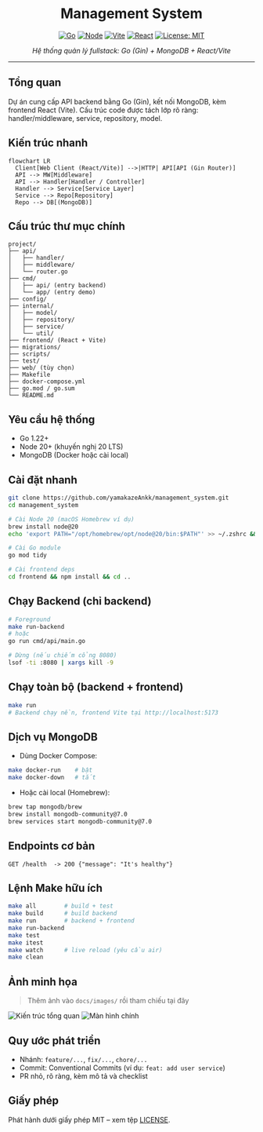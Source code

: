 <div align="center">

# Management System

[![Go](https://img.shields.io/badge/Go-1.22+-00ADD8?logo=go)](https://go.dev/)
[![Node](https://img.shields.io/badge/Node-20+-339933?logo=node.js)](https://nodejs.org/)
[![Vite](https://img.shields.io/badge/Vite-7.x-646CFF?logo=vite)](https://vitejs.dev/)
[![React](https://img.shields.io/badge/React-19-61DAFB?logo=react)](https://react.dev/)
[![License: MIT](https://img.shields.io/badge/License-MIT-yellow.svg)](./LICENSE)

<i>Hệ thống quản lý fullstack: Go (Gin) + MongoDB + React/Vite</i>

</div>

---

## Tổng quan
Dự án cung cấp API backend bằng Go (Gin), kết nối MongoDB, kèm frontend React (Vite). Cấu trúc code được tách lớp rõ ràng: handler/middleware, service, repository, model.

## Kiến trúc nhanh
```mermaid
flowchart LR
  Client[Web Client (React/Vite)] -->|HTTP| API[API (Gin Router)]
  API --> MW[Middleware]
  API --> Handler[Handler / Controller]
  Handler --> Service[Service Layer]
  Service --> Repo[Repository]
  Repo --> DB[(MongoDB)]
```

## Cấu trúc thư mục chính
```text
project/
├── api/
│   ├── handler/
│   ├── middleware/
│   └── router.go
├── cmd/
│   ├── api/ (entry backend)
│   └── app/ (entry demo)
├── config/
├── internal/
│   ├── model/
│   ├── repository/
│   ├── service/
│   └── util/
├── frontend/ (React + Vite)
├── migrations/
├── scripts/
├── test/
├── web/ (tùy chọn)
├── Makefile
├── docker-compose.yml
├── go.mod / go.sum
└── README.md
```

## Yêu cầu hệ thống
- Go 1.22+
- Node 20+ (khuyến nghị 20 LTS)
- MongoDB (Docker hoặc cài local)

## Cài đặt nhanh
```bash
git clone https://github.com/yamakazeAnkk/management_system.git
cd management_system

# Cài Node 20 (macOS Homebrew ví dụ)
brew install node@20
echo 'export PATH="/opt/homebrew/opt/node@20/bin:$PATH"' >> ~/.zshrc && exec zsh

# Cài Go module
go mod tidy

# Cài frontend deps
cd frontend && npm install && cd ..
```

## Chạy Backend (chỉ backend)
```bash
# Foreground
make run-backend
# hoặc
go run cmd/api/main.go

# Dừng (nếu chiếm cổng 8080)
lsof -ti :8080 | xargs kill -9
```

## Chạy toàn bộ (backend + frontend)
```bash
make run
# Backend chạy nền, frontend Vite tại http://localhost:5173
```

## Dịch vụ MongoDB
- Dùng Docker Compose:
```bash
make docker-run    # bật
make docker-down   # tắt
```
- Hoặc cài local (Homebrew):
```bash
brew tap mongodb/brew
brew install mongodb-community@7.0
brew services start mongodb-community@7.0
```

## Endpoints cơ bản
```http
GET /health  -> 200 {"message": "It's healthy"}
```

## Lệnh Make hữu ích
```bash
make all        # build + test
make build      # build backend
make run        # backend + frontend
make run-backend
make test
make itest
make watch      # live reload (yêu cầu air)
make clean
```

## Ảnh minh họa
> Thêm ảnh vào `docs/images/` rồi tham chiếu tại đây

![Kiến trúc tổng quan](docs/images/architecture.png)
![Màn hình chính](docs/images/screenshot-home.png)

## Quy ước phát triển
- Nhánh: `feature/...`, `fix/...`, `chore/...`
- Commit: Conventional Commits (ví dụ: `feat: add user service`)
- PR nhỏ, rõ ràng, kèm mô tả và checklist

## Giấy phép
Phát hành dưới giấy phép MIT – xem tệp [LICENSE](./LICENSE).
